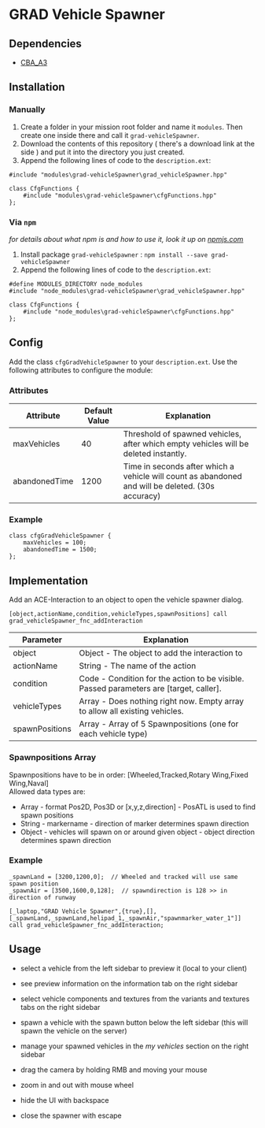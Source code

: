 # GRAD Vehicle Spawner

## Dependencies
* [CBA_A3](https://github.com/CBATeam/CBA_A3)

## Installation
### Manually
1. Create a folder in your mission root folder and name it `modules`. Then create one inside there and call it `grad-vehicleSpawner`.
2. Download the contents of this repository ( there's a download link at the side ) and put it into the directory you just created.
3. Append the following lines of code to the `description.ext`:

```sqf
#include "modules\grad-vehicleSpawner\grad_vehicleSpawner.hpp"

class CfgFunctions {
    #include "modules\grad-vehicleSpawner\cfgFunctions.hpp"
};
```

### Via `npm`
_for details about what npm is and how to use it, look it up on [npmjs.com](https://www.npmjs.com/)_

1. Install package `grad-vehicleSpawner` : `npm install --save grad-vehicleSpawner`
2. Append the following lines of code to the `description.ext`:

```sqf
#define MODULES_DIRECTORY node_modules
#include "node_modules\grad-vehicleSpawner\grad_vehicleSpawner.hpp"

class CfgFunctions {
    #include "node_modules\grad-vehicleSpawner\cfgFunctions.hpp"
};
```

## Config
Add the class `cfgGradVehicleSpawner` to your `description.ext`. Use the following attributes to configure the module:

### Attributes

Attribute     | Default Value | Explanation
--------------|---------------|-------------------------------------------------------------------------------------
maxVehicles   | 40            | Threshold of spawned vehicles, after which empty vehicles will be deleted instantly.
abandonedTime | 1200          | Time in seconds after which a vehicle will count as abandoned and will be deleted. (30s accuracy)

### Example

```sqf
class cfgGradVehicleSpawner {
    maxVehicles = 100;
    abandonedTime = 1500;
};
```

## Implementation
Add an ACE-Interaction to an object to open the vehicle spawner dialog.

`[object,actionName,condition,vehicleTypes,spawnPositions] call grad_vehicleSpawner_fnc_addInteraction`

Parameter      | Explanation
---------------|---------------------------------------------------------------------------------------
object         | Object - The object to add the interaction to
actionName     | String - The name of the action
condition      | Code - Condition for the action to be visible. Passed parameters are [target, caller].
vehicleTypes   | Array - Does nothing right now. Empty array to allow all existing vehicles.
spawnPositions | Array - Array of 5 Spawnpositions (one for each vehicle type)

### Spawnpositions Array

Spawnpositions have to be in order: [Wheeled,Tracked,Rotary Wing,Fixed Wing,Naval]  
Allowed data types are:

* Array - format Pos2D, Pos3D or [x,y,z,direction] - PosATL is used to find spawn positions
* String - markername - direction of marker determines spawn direction
* Object - vehicles will spawn on or around given object - object direction determines spawn direction


### Example

```sqf
_spawnLand = [3200,1200,0];  // Wheeled and tracked will use same spawn position
_spawnAir = [3500,1600,0,128];  // spawndirection is 128 >> in direction of runway

[_laptop,"GRAD Vehicle Spawner",{true},[],[_spawnLand,_spawnLand,helipad_1,_spawnAir,"spawnmarker_water_1"]] call grad_vehicleSpawner_fnc_addInteraction;
```

## Usage

* select a vehicle from the left sidebar to preview it (local to your client)
* see preview information on the information tab on the right sidebar
* select vehicle components and textures from the variants and textures tabs on the right sidebar
* spawn a vehicle with the spawn button below the left sidebar (this will spawn the vehicle on the server)
* manage your spawned vehicles in the *my vehicles* section on the right sidebar

* drag the camera by holding RMB and moving your mouse
* zoom in and out with mouse wheel
* hide the UI with backspace
* close the spawner with escape
